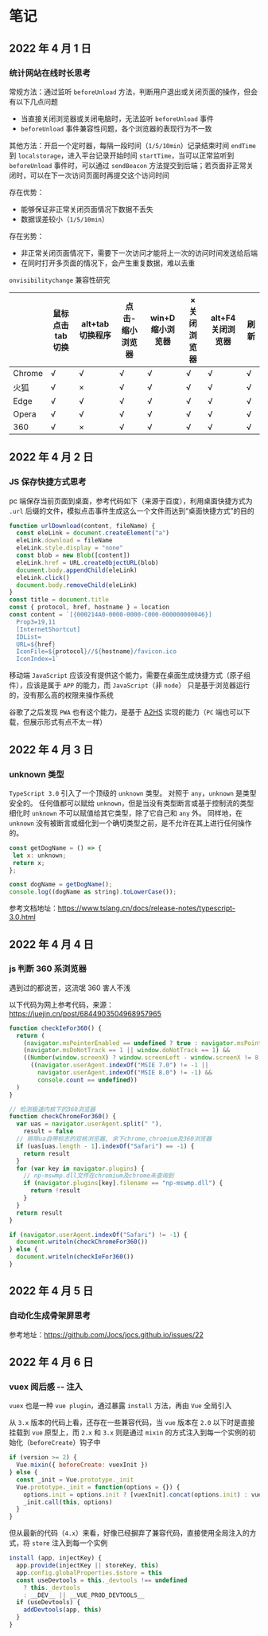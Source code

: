 # 笔记

## 2022 年 4 月 1 日

### 统计网站在线时长思考

常规方法：通过监听 `beforeUnload` 方法，判断用户退出或关闭页面的操作，但会有以下几点问题

- 当直接关闭浏览器或关闭电脑时，无法监听 `beforeUnload` 事件
- `beforeUnload` 事件兼容性问题，各个浏览器的表现行为不一致

其他方法：开启一个定时器，每隔一段时间（`1/5/10min`）记录结束时间 `endTime`到 `localstorage`，进入平台记录开始时间 `startTime`，当可以正常监听到 `beforeUnload` 事件时，可以通过 `sendBeacon` 方法提交到后端；若页面非正常关闭时，可以在下一次访问页面时再提交这个访问时间

存在优势：

- 能够保证非正常关闭页面情况下数据不丢失
- 数据误差较小（`1/5/10min`）

存在劣势：

- 非正常关闭页面情况下，需要下一次访问才能将上一次的访问时间发送给后端
- 在同时打开多页面的情况下，会产生重复数据，难以去重

`onvisibilitychange` 兼容性研究

|        | 鼠标点击 tab 切换 | alt+tab 切换程序 | 点击-缩小浏览器 | win+D 缩小浏览器 | × 关闭浏览器 | alt+F4 关闭浏览器 | 刷新 |
| ------ | ----------------- | ---------------- | --------------- | ---------------- | ------------ | ----------------- | ---- |
| Chrome | √                 | √                | √               | √                | √            | √                 | √    |
| 火狐   | √                 | ×                | √               | √                | √            | √                 | √    |
| Edge   | √                 | √                | √               | √                | √            | √                 | √    |
| Opera  | √                 | √                | √               | √                | √            | √                 | √    |
| 360    | √                 | ×                | √               | √                | √            | √                 | √    |

## 2022 年 4 月 2 日

### JS 保存快捷方式思考

pc 端保存当前页面到桌面，参考代码如下（来源于百度），利用桌面快捷方式为 `.url` 后缀的文件，模拟点击事件生成这么一个文件而达到“桌面快捷方式”的目的

```javascript
function urlDownload(content, fileName) {
  const eleLink = document.createElement("a")
  eleLink.download = fileName
  eleLink.style.display = "none"
  const blob = new Blob([content])
  eleLink.href = URL.createObjectURL(blob)
  document.body.appendChild(eleLink)
  eleLink.click()
  document.body.removeChild(eleLink)
}
const title = document.title
const { protocol, href, hostname } = location
const content = `[{000214A0-0000-0000-C000-000000000046}]
  Prop3=19,11
  [InternetShortcut]
  IDList=
  URL=${href}
  IconFile=${protocol}//${hostname}/favicon.ico
  IconIndex=1`
```

移动端 `JavaScript` 应该没有提供这个能力，需要在桌面生成快捷方式（原子组件），应该是属于 `APP` 的能力，而 `JavaScript`（非 `node`） 只是基于浏览器运行的，没有那么高的权限来操作系统

谷歌了之后发现 `PWA` 也有这个能力，是基于 [A2HS](https://developer.mozilla.org/zh-CN/docs/Web/Progressive_web_apps/Add_to_home_screen) 实现的能力（`PC` 端也可以下载，但展示形式有点不太一样）

## 2022 年 4 月 3 日

### unknown 类型

`TypeScript 3.0` 引入了一个顶级的 `unknown` 类型。 对照于 `any`，`unknown` 是类型安全的。 任何值都可以赋给 `unknown`，但是当没有类型断言或基于控制流的类型细化时 `unknown` 不可以赋值给其它类型，除了它自己和 `any` 外。 同样地，在 `unknown` 没有被断言或细化到一个确切类型之前，是不允许在其上进行任何操作的。

```javascript
const getDogName = () => {
 let x: unknown;
 return x;
};

const dogName = getDogName();
console.log((dogName as string).toLowerCase());
```

参考文档地址：<https://www.tslang.cn/docs/release-notes/typescript-3.0.html>

## 2022 年 4 月 4 日

### js 判断 360 系浏览器

遇到过的都说苦，这流氓 360 害人不浅

以下代码为网上参考代码，来源：<https://juejin.cn/post/6844903504968957965>

```javascript
function checkIeFor360() {
  return (
    (navigator.msPointerEnabled == undefined ? true : navigator.msPointerEnabled) &&
    (navigator.msDoNotTrack == 1 || window.doNotTrack == 1) &&
    ((Number(window.screenX) ? window.screenLeft - window.screenX != 8 : false) ||
      ((navigator.userAgent.indexOf("MSIE 7.0") != -1 ||
        navigator.userAgent.indexOf("MSIE 8.0") != -1) &&
        console.count == undefined))
  )
}

// 检测极速内核下的360浏览器
function checkChromeFor360() {
  var uas = navigator.userAgent.split(" "),
    result = false
  // 排除ua自带标志的双核浏览器, 余下chrome,chromium及360浏览器
  if (uas[uas.length - 1].indexOf("Safari") == -1) {
    return result
  }
  for (var key in navigator.plugins) {
    // np-mswmp.dll文件在chromium及chrome未查询到
    if (navigator.plugins[key].filename == "np-mswmp.dll") {
      return !result
    }
  }
  return result
}

if (navigator.userAgent.indexOf("Safari") != -1) {
  document.writeln(checkChromeFor360())
} else {
  document.writeln(checkIeFor360())
}
```

## 2022 年 4 月 5 日

### 自动化生成骨架屏思考

参考地址：<https://github.com/Jocs/jocs.github.io/issues/22>

## 2022 年 4 月 6 日

### vuex 阅后感 -- 注入

`vuex` 也是一种 `vue plugin`，通过暴露 `install` 方法，再由 `Vue` 全局引入

从 `3.x` 版本的代码上看，还存在一些兼容代码，当 `vue` 版本在 `2.0` 以下时是直接挂载到 `vue` 原型上，而 `2.x` 和 `3.x` 则是通过 `mixin` 的方式注入到每一个实例的初始化（`beforeCreate`）钩子中

```javascript
if (version >= 2) {
  Vue.mixin({ beforeCreate: vuexInit })
} else {
  const _init = Vue.prototype._init
  Vue.prototype._init = function(options = {}) {
    options.init = options.init ? [vuexInit].concat(options.init) : vuexInit
    _init.call(this, options)
  }
}
```

但从最新的代码（`4.x`）来看，好像已经摒弃了兼容代码，直接使用全局注入的方式，将 `store` 注入到每一个实例

```javascript
install (app, injectKey) {
  app.provide(injectKey || storeKey, this)
  app.config.globalProperties.$store = this
  const useDevtools = this._devtools !== undefined
    ? this._devtools
    : __DEV__ || __VUE_PROD_DEVTOOLS__
  if (useDevtools) {
    addDevtools(app, this)
  }
}
```

<!-- 在 `install` 前，通过 `new Vuex.Store` 创建一个 `store` 实例，同时初始化 `state`、`mutation` 等，以及注册两个方法：`commit`、`dispatch` -->

